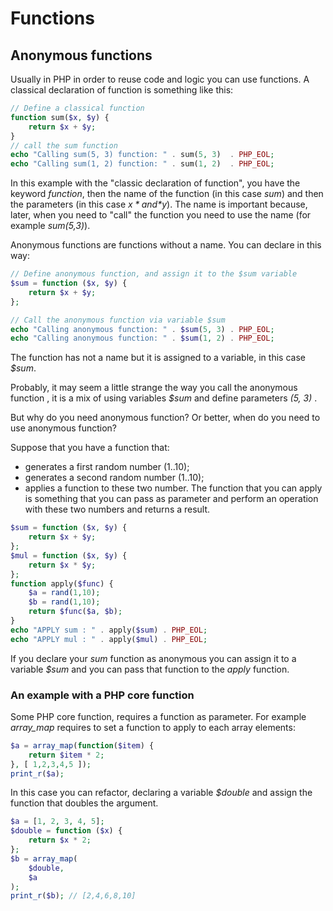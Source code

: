 # Functions

## Anonymous functions

Usually in PHP in order to reuse code and logic you can use functions. A classical declaration of function is something like this:

```php
// Define a classical function
function sum($x, $y) {
    return $x + $y;
}
// call the sum function
echo "Calling sum(5, 3) function: " . sum(5, 3)  . PHP_EOL;
echo "Calling sum(1, 2) function: " . sum(1, 2)  . PHP_EOL;
```

In this example with the "classic declaration of function", you have the keyword *function*, then the name of the function (in this case *sum*) and then the parameters (in this case *$x* and *$y*). The name is important because, later, when you need to "call" the function you need to use the name (for example *sum(5,3)*).

Anonymous functions are functions without a name. You can declare in this way:

```php
// Define anonymous function, and assign it to the $sum variable
$sum = function ($x, $y) {
    return $x + $y;
};

// Call the anonymous function via variable $sum
echo "Calling anonymous function: " . $sum(5, 3) . PHP_EOL;
echo "Calling anonymous function: " . $sum(1, 2) . PHP_EOL;
```

The function has not a name but it is assigned to a variable, in this case *$sum*.

Probably, it may seem a little strange the way you call the anonymous function , it is a mix of using variables *$sum* and define parameters *(5, 3)* .

But why do you need anonymous function? Or better, when do you need to use anonymous function?

Suppose that you have a function that:

- generates a first random number (1..10);
- generates a second random number (1..10);
- applies a function to these two number. The function that you can apply is something that you can pass as parameter and perform an operation with these two numbers and returns a result.

```php
$sum = function ($x, $y) {
    return $x + $y;
};
$mul = function ($x, $y) {
    return $x * $y;
};
function apply($func) {
    $a = rand(1,10);
    $b = rand(1,10);
    return $func($a, $b);
}
echo "APPLY sum : " . apply($sum) . PHP_EOL;
echo "APPLY mul : " . apply($mul) . PHP_EOL;
```

If you declare your *sum* function as anonymous you can assign it to a variable *$sum* and you can pass that function to the *apply* function.

### An example with a PHP core function

Some PHP core function, requires a function as parameter. For example *array_map* requires  to set a function to apply to each array elements:

```php
$a = array_map(function($item) {
    return $item * 2;
}, [ 1,2,3,4,5 ]);
print_r($a);
```

In this case you can refactor, declaring a variable *$double* and assign the function that doubles the argument.

```php
$a = [1, 2, 3, 4, 5];
$double = function ($x) {
    return $x * 2;
};
$b = array_map(
    $double,
    $a
);
print_r($b); // [2,4,6,8,10]
```
